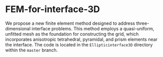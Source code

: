 # FEM-for-interface-3D
We propose a new finite element method designed to address three-dimensional interface problems. This method employs a quasi-uniform, unfitted mesh as the foundation for constructing the grid, which incorporates anisotropic tetrahedral, pyramidal, and prism elements near the interface. The code is located in the `Ellipticinterface3D` directory within the `master` branch.
